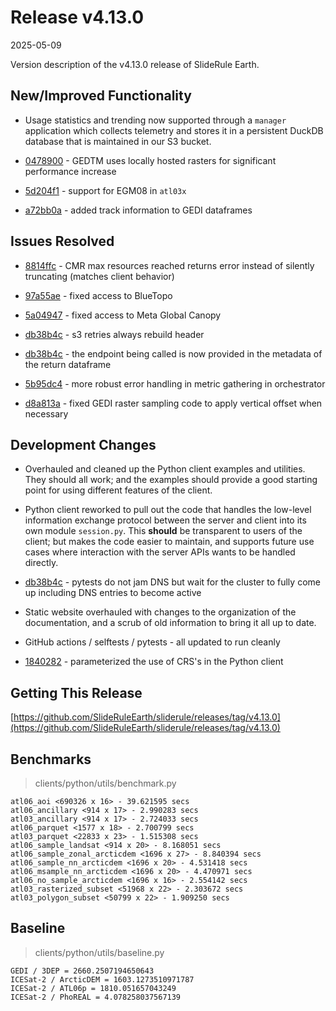 # Release v4.13.0

2025-05-09

Version description of the v4.13.0 release of SlideRule Earth.

## New/Improved Functionality

* Usage statistics and trending now supported through a `manager` application which collects telemetry and stores it in a persistent DuckDB database that is maintained in our S3 bucket.

* [0478900](https://github.com/SlideRuleEarth/sliderule/commit/0478900801c3c09bd0bc8009e47a54c86e1d7b35) - GEDTM uses locally hosted rasters for significant performance increase

* [5d204f1](https://github.com/SlideRuleEarth/sliderule/commit/5d204f179e24a2607b9bfb2383374ed9137aa642) - support for EGM08 in `atl03x`

* [a72bb0a](https://github.com/SlideRuleEarth/sliderule/commit/a72bb0aa0724460bb6a5c3c5853fe938911bdb88) - added track information to GEDI dataframes

## Issues Resolved

* [8814ffc](https://github.com/SlideRuleEarth/sliderule/commit/8814ffc082ca5cd8368b74ce445cc02a8f3bb269) - CMR max resources reached returns error instead of silently truncating (matches client behavior)

* [97a55ae](https://github.com/SlideRuleEarth/sliderule/commit/97a55ae9bba78a1deb14f9da401e3b18eacd0626) - fixed access to BlueTopo

* [5a04947](https://github.com/SlideRuleEarth/sliderule/commit/5a049472402afb758b2a19227c6c3ae2aa5a5d5a) - fixed access to Meta Global Canopy

* [db38b4c](https://github.com/SlideRuleEarth/sliderule/commit/db38b4cd08f3f811497c7ffcca58f2befd60ff28) - s3 retries always rebuild header

* [db38b4c](https://github.com/SlideRuleEarth/sliderule/commit/db38b4cd08f3f811497c7ffcca58f2befd60ff28) - the endpoint being called is now provided in the metadata of the return dataframe

* [5b95dc4](https://github.com/SlideRuleEarth/sliderule/commit/5b95dc4979fc80b1aba7421e922b19e8a3d916f9) - more robust error handling in metric gathering in orchestrator

* [d8a813a](https://github.com/SlideRuleEarth/sliderule/commit/d8a813a99fa6da37c202c5662c99491425e7e1f6) - fixed GEDI raster sampling code to apply vertical offset when necessary

## Development Changes

* Overhauled and cleaned up the Python client examples and utilities.  They should all work; and the examples should provide a good starting point for using different features of the client.

* Python client reworked to pull out the code that handles the low-level information exchange protocol between the server and client into its own module `session.py`.  This **should** be transparent to users of the client; but makes the code easier to maintain, and supports future use cases where interaction with the server APIs wants to be handled directly.

* [db38b4c](https://github.com/SlideRuleEarth/sliderule/commit/db38b4cd08f3f811497c7ffcca58f2befd60ff28) - pytests do not jam DNS but wait for the cluster to fully come up including DNS entries to become active

* Static website overhauled with changes to the organization of the documentation, and a scrub of old information to bring it all up to date.

* GitHub actions / selftests / pytests - all updated to run cleanly

* [1840282](https://github.com/SlideRuleEarth/sliderule/commit/184028277976d83fd8f2ead22494bb380cb4b8be) - parameterized the use of CRS's in the Python client

## Getting This Release

[https://github.com/SlideRuleEarth/sliderule/releases/tag/v4.13.0](https://github.com/SlideRuleEarth/sliderule/releases/tag/v4.13.0)

## Benchmarks
> clients/python/utils/benchmark.py
```
atl06_aoi <690326 x 16> - 39.621595 secs
atl06_ancillary <914 x 17> - 2.990283 secs
atl03_ancillary <914 x 17> - 2.724033 secs
atl06_parquet <1577 x 18> - 2.700799 secs
atl03_parquet <22833 x 23> - 1.515308 secs
atl06_sample_landsat <914 x 20> - 8.168051 secs
atl06_sample_zonal_arcticdem <1696 x 27> - 8.840394 secs
atl06_sample_nn_arcticdem <1696 x 20> - 4.531418 secs
atl06_msample_nn_arcticdem <1696 x 20> - 4.470971 secs
atl06_no_sample_arcticdem <1696 x 16> - 2.554142 secs
atl03_rasterized_subset <51968 x 22> - 2.303672 secs
atl03_polygon_subset <50799 x 22> - 1.909250 secs
```

## Baseline
> clients/python/utils/baseline.py
```
GEDI / 3DEP = 2660.2507194650643
ICESat-2 / ArcticDEM = 1603.1273510971787
ICESat-2 / ATL06p = 1810.051657043249
ICESat-2 / PhoREAL = 4.078258037567139
```